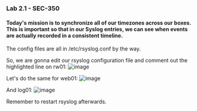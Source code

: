 ### Lab 2.1 - SEC-350

#### Today's mission is to synchronize all of our timezones across our boxes. This is important so that in our Syslog entries, we can see when events are actually recorded in a consistent timeline.

The config files are all in /etc/rsyslog.conf by the way.

So, we are gonna edit our rsyslog configuration file and comment out the highlighted line on rw01:
![image](https://github.com/user-attachments/assets/9e590a51-bfc4-47ab-b107-f52ef4aa2ef5)

Let's do the same for web01:
![image](https://github.com/user-attachments/assets/af054c51-719e-4b87-8ca8-e81990d56d74)

And log01:
![image](https://github.com/user-attachments/assets/859ed940-22a4-4ea8-a217-edbb3f7dad64)

Remember to restart rsyslog afterwards.
